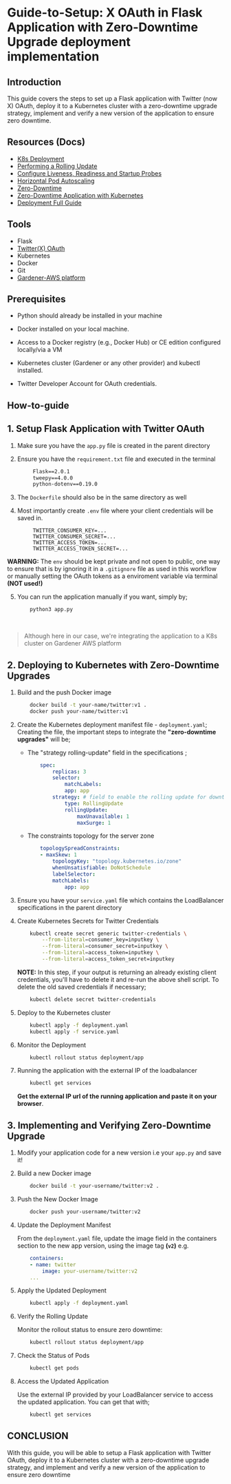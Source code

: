# Guide-to-Setup: X OAuth in Flask Application with Zero-Downtime Upgrade deployment implementation

## Introduction

This guide covers the steps to set up a Flask application with Twitter (now X) OAuth, deploy it to a Kubernetes cluster with a zero-downtime upgrade strategy, implement and verify a new version of the application to ensure zero downtime.

## Resources (Docs)

- [K8s Deployment](https://kubernetes.io/docs/concepts/workloads/controllers/deployment/)
- [Performing a Rolling Update](https://kubernetes.io/docs/tutorials/kubernetes-basics/update/update-intro/)
- [Configure Liveness, Readiness and Startup Probes](https://kubernetes.io/docs/tasks/configure-pod-container/configure-liveness-readiness-startup-probes/)
- [Horizontal Pod Autoscaling](https://kubernetes.io/docs/tasks/run-application/horizontal-pod-autoscale/)
- [Zero-Downtime](https://medium.com/@tech_18484/achieving-zero-downtime-deployments-in-kubernetes-best-practices-and-use-cases-5c29da6d95bf)
- [Zero-Downtime Application with Kubernetes](https://www.qovery.com/blog/how-to-achieve-zero-downtime-application-with-kubernetes/)
- [Deployment Full Guide](https://overcast.blog/zero-downtime-deployments-with-kubernetes-a-full-guide-71019397b924)

## Tools

- Flask
- [Twitter(X) OAuth](https://developer.twitter.com/en)
- Kubernetes
- Docker
- Git
- [Gardener-AWS platform](https://github.com/gardener/gardener)

## Prerequisites

- Python should already be installed in your machine
  
- Docker installed on your local machine.
  
- Access to a Docker registry (e.g., Docker Hub) or CE edition configured locally/via a VM
  
- Kubernetes cluster (Gardener or any other provider) and kubectl installed.
  
- Twitter Developer Account for OAuth credentials.

## How-to-guide

## 1. Setup Flask Application with Twitter OAuth

1. Make sure you have the `app.py` file is created in the parent directory
2. Ensure you have the `requirement.txt` file and executed in the terminal

   ```txt
        Flask==2.0.1
        tweepy==4.0.0
        python-dotenv==0.19.0
   ```

3. The `Dockerfile` should also be in the same directory as well
4. Most importantly create `.env` file where your client credentials will be saved in.

   ```env
        TWITTER_CONSUMER_KEY=...
        TWITTER_CONSUMER_SECRET=...
        TWITTER_ACCESS_TOKEN=...
        TWITTER_ACCESS_TOKEN_SECRET=...
   ```

**WARNING:** The `env` should be kept private and not open to public, one way to ensure that is by ignoring it in a `.gitignore` file as used in this workflow or manually setting the OAuth tokens as a enviroment variable via terminal **(NOT used!)**

5. You can run the application manually if you want, simply by;

    ```python
        python3 app.py
    ```

<br>

> Although here in our case, we're integrating the application to a K8s cluster on Gardener AWS platform

## 2. Deploying to Kubernetes with Zero-Downtime Upgrades

1. Build and the push Docker image

    ```bash
        docker build -t your-name/twitter:v1 .
        docker push your-name/twitter:v1
    ```

2. Create the Kubernetes deployment manifest file - `deployment.yaml`; <br>
   Creating the file, the important steps to integrate the **"zero-downtime upgrades"** will be;

    - The "strategy rolling-update" field in the specifications ;

        ```yaml
            spec:
                replicas: 3
                selector:
                    matchLabels:
                    app: app
                strategy: # field to enable the rolling update for downtime upgrade
                    type: RollingUpdate 
                    rollingUpdate:
                        maxUnavailable: 1
                        maxSurge: 1
        ```

    * The constraints topology for the server zone

        ```yaml
            topologySpreadConstraints:
            - maxSkew: 1
                topologyKey: "topology.kubernetes.io/zone"
                whenUnsatisfiable: DoNotSchedule
                labelSelector:
                matchLabels:
                    app: app
        ```

3. Ensure you have your `service.yaml` file which contains the LoadBalancer specifications in the parent directory

4. Create Kubernetes Secrets for Twitter Credentials

    ```sh
        kubectl create secret generic twitter-credentials \
            --from-literal=consumer_key=inputkey \
            --from-literal=consumer_secret=inputkey \
            --from-literal=access_token=inputkey \
            --from-literal=access_token_secret=inputkey
    ```

    **NOTE:** In this step, if your output is returning an already existing client credentials, you'll have to delete it and re-run the above shell script. To delete the old saved credentials if necessary;

    ```sh
        kubectl delete secret twitter-credentials
    ```

5. Deploy to the Kubernetes cluster

    ```sh
        kubectl apply -f deployment.yaml
        kubectl apply -f service.yaml
    ```

6. Monitor the Deployment

    ```sh
        kubectl rollout status deployment/app
    ```

7. Running the application with the external IP of the loadbalancer

    ```sh
        kubectl get services
    ```

    **Get the external IP url of the running application and paste it on your browser**.

## 3. Implementing and Verifying Zero-Downtime Upgrade

1. Modify your application code for a new version i.e your `app.py` and save it!

2. Build a new Docker image

    ```sh
        docker build -t your-username/twitter:v2 .
    ```

3. Push the New Docker Image

    ```sh
        docker push your-username/twitter:v2
    ```

4. Update the Deployment Manifest
    <br>

    From the `deployment.yaml` file, update the image field in the containers section to the new app version, using the image tag **(`v2`)** e.g.

    ```yaml
        containers:
        - name: twitter
            image: your-username/twitter:v2
        ...
    ```

5. Apply the Updated Deployment

    ```sh
        kubectl apply -f deployment.yaml
    ```

6. Verify the Rolling Update
    <br>

    Monitor the rollout status to ensure zero downtime:

    ```sh
        kubectl rollout status deployment/app
    ```

7. Check the Status of Pods

    ```sh
        kubectl get pods
    ```

8. Access the Updated Application
   <br>

   Use the external IP provided by your LoadBalancer service to access the updated application. You can get that with;

    ```sh
        kubectl get services
    ```

## CONCLUSION

With this guide, you will be able to setup a Flask application with Twitter OAuth, deploy it to a Kubernetes cluster with a zero-downtime upgrade strategy, and implement and verify a new version of the application to ensure zero downtime